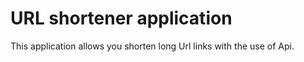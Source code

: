 # URL shortener application

This application allows you shorten long Url links with the use of Api.
